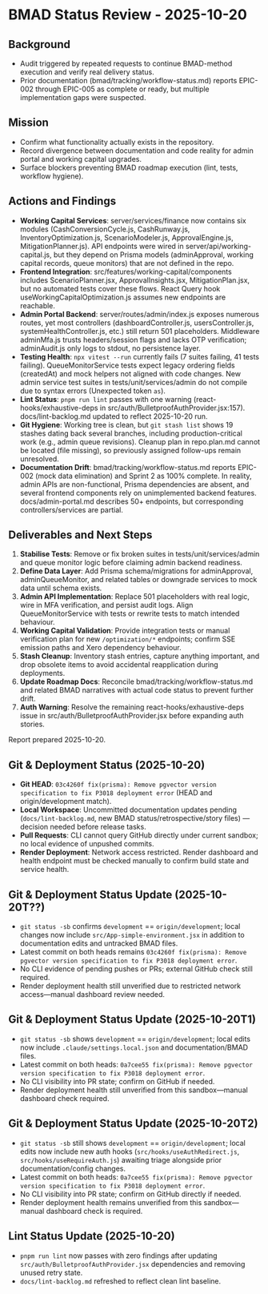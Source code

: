 # BMAD Status Review - 2025-10-20

## Background
- Audit triggered by repeated requests to continue BMAD-method execution and verify real delivery status.
- Prior documentation (bmad/tracking/workflow-status.md) reports EPIC-002 through EPIC-005 as complete or ready, but multiple implementation gaps were suspected.

## Mission
- Confirm what functionality actually exists in the repository.
- Record divergence between documentation and code reality for admin portal and working capital upgrades.
- Surface blockers preventing BMAD roadmap execution (lint, tests, workflow hygiene).

## Actions and Findings
- **Working Capital Services**: server/services/finance now contains six modules (CashConversionCycle.js, CashRunway.js, InventoryOptimization.js, ScenarioModeler.js, ApprovalEngine.js, MitigationPlanner.js). API endpoints were wired in server/api/working-capital.js, but they depend on Prisma models (adminApproval, working capital records, queue monitors) that are not defined in the repo.
- **Frontend Integration**: src/features/working-capital/components includes ScenarioPlanner.jsx, ApprovalInsights.jsx, MitigationPlan.jsx, but no automated tests cover these flows. React Query hook useWorkingCapitalOptimization.js assumes new endpoints are reachable.
- **Admin Portal Backend**: server/routes/admin/index.js exposes numerous routes, yet most controllers (dashboardController.js, usersController.js, systemHealthController.js, etc.) still return 501 placeholders. Middleware adminMfa.js trusts headers/session flags and lacks OTP verification; adminAudit.js only logs to stdout, no persistence layer.
- **Testing Health**: `npx vitest --run` currently fails (7 suites failing, 41 tests failing). QueueMonitorService tests expect legacy ordering fields (createdAt) and mock helpers not aligned with code changes. New admin service test suites in tests/unit/services/admin do not compile due to syntax errors (Unexpected token `as`).
- **Lint Status**: `pnpm run lint` passes with one warning (react-hooks/exhaustive-deps in src/auth/BulletproofAuthProvider.jsx:157). docs/lint-backlog.md updated to reflect 2025-10-20 run.
- **Git Hygiene**: Working tree is clean, but `git stash list` shows 19 stashes dating back several branches, including production-critical work (e.g., admin queue revisions). Cleanup plan in repo.plan.md cannot be located (file missing), so previously assigned follow-ups remain unresolved.
- **Documentation Drift**: bmad/tracking/workflow-status.md reports EPIC-002 (mock data elimination) and Sprint 2 as 100% complete. In reality, admin APIs are non-functional, Prisma dependencies are absent, and several frontend components rely on unimplemented backend features. docs/admin-portal.md describes 50+ endpoints, but corresponding controllers/services are partial.

## Deliverables and Next Steps
1. **Stabilise Tests**: Remove or fix broken suites in tests/unit/services/admin and queue monitor logic before claiming admin backend readiness.
2. **Define Data Layer**: Add Prisma schema/migrations for adminApproval, adminQueueMonitor, and related tables or downgrade services to mock data until schema exists.
3. **Admin API Implementation**: Replace 501 placeholders with real logic, wire in MFA verification, and persist audit logs. Align QueueMonitorService with tests or rewrite tests to match intended behaviour.
4. **Working Capital Validation**: Provide integration tests or manual verification plan for new `/optimization/*` endpoints; confirm SSE emission paths and Xero dependency behaviour.
5. **Stash Cleanup**: Inventory stash entries, capture anything important, and drop obsolete items to avoid accidental reapplication during deployments.
6. **Update Roadmap Docs**: Reconcile bmad/tracking/workflow-status.md and related BMAD narratives with actual code status to prevent further drift.
7. **Auth Warning**: Resolve the remaining react-hooks/exhaustive-deps issue in src/auth/BulletproofAuthProvider.jsx before expanding auth stories.

Report prepared 2025-10-20.

## Git & Deployment Status (2025-10-20)
- **Git HEAD**: `03c4260f fix(prisma): Remove pgvector version specification to fix P3018 deployment error` (HEAD and origin/development match).
- **Local Workspace**: Uncommitted documentation updates pending (`docs/lint-backlog.md`, new BMAD status/retrospective/story files) — decision needed before release tasks.
- **Pull Requests**: CLI cannot query GitHub directly under current sandbox; no local evidence of unpushed commits.
- **Render Deployment**: Network access restricted. Render dashboard and health endpoint must be checked manually to confirm build state and service health.

## Git & Deployment Status Update (2025-10-20T??)
- `git status -sb` confirms `development` == `origin/development`; local changes now include `src/App-simple-environment.jsx` in addition to documentation edits and untracked BMAD files.
- Latest commit on both heads remains `03c4260f fix(prisma): Remove pgvector version specification to fix P3018 deployment error`.
- No CLI evidence of pending pushes or PRs; external GitHub check still required.
- Render deployment health still unverified due to restricted network access—manual dashboard review needed.

## Git & Deployment Status Update (2025-10-20T1)
- `git status -sb` shows `development` == `origin/development`; local edits now include `.claude/settings.local.json` and documentation/BMAD files.
- Latest commit on both heads: `0a7cee55 fix(prisma): Remove pgvector version specification to fix P3018 deployment error`.
- No CLI visibility into PR state; confirm on GitHub if needed.
- Render deployment health still unverified from this sandbox—manual dashboard check required.

## Git & Deployment Status Update (2025-10-20T2)
- `git status -sb` still shows `development` == `origin/development`; local edits now include new auth hooks (`src/hooks/useAuthRedirect.js`, `src/hooks/useRequireAuth.js`) awaiting triage alongside prior documentation/config changes.
- Latest commit on both heads: `0a7cee55 fix(prisma): Remove pgvector version specification to fix P3018 deployment error`.
- No CLI visibility into PR state; confirm on GitHub directly if needed.
- Render deployment health remains unverified from this sandbox—manual dashboard check is required.

## Lint Status Update (2025-10-20)
- `pnpm run lint` now passes with zero findings after updating `src/auth/BulletproofAuthProvider.jsx` dependencies and removing unused retry state.
- `docs/lint-backlog.md` refreshed to reflect clean lint baseline.
